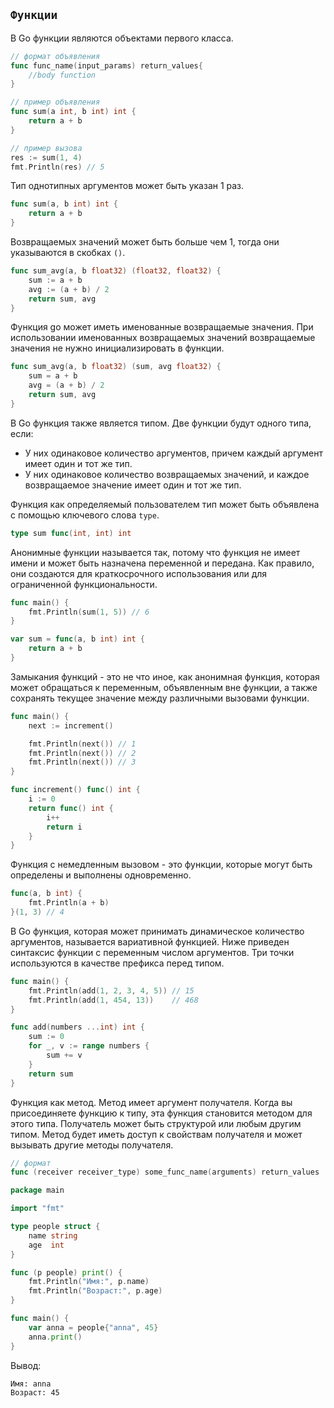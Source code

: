 ## `Функции`
В Go функции являются объектами первого класса.


```go
// формат объявления
func func_name(input_params) return_values{
    //body function
}

// пример объявления
func sum(a int, b int) int {
	return a + b
}

// пример вызова
res := sum(1, 4) 
fmt.Println(res) // 5
```
Тип однотипных аргументов может быть указан 1 раз.
```go
func sum(a, b int) int {
    return a + b
}
```
Возвращаемых значений может быть больше чем 1, тогда они указываются в скобках `()`.
```go
func sum_avg(a, b float32) (float32, float32) {
    sum := a + b
    avg := (a + b) / 2
    return sum, avg
}
```
Функция go может иметь именованные возвращаемые значения. При использовании именованных возвращаемых значений возвращаемые значения не нужно инициализировать в функции. 
```go
func sum_avg(a, b float32) (sum, avg float32) {
    sum = a + b
    avg = (a + b) / 2
    return sum, avg
}
```

В Go функция также является типом. Две функции будут одного типа, если:
- У них одинаковое количество аргументов, причем каждый аргумент имеет один и тот же тип. 
- У них одинаковое количество возвращаемых значений, и каждое возвращаемое значение имеет один и тот же тип. 
    
Функция как определяемый пользователем тип может быть объявлена с помощью ключевого слова `type`.
```go
type sum func(int, int) int
```
Анонимные функции называется так, потому что функция не имеет имени и может быть назначена переменной и передана. 
Как правило, они создаются для краткосрочного использования или для ограниченной функциональности. 
```go
func main() {
    fmt.Println(sum(1, 5)) // 6
}

var sum = func(a, b int) int {
    return a + b
}
```

Замыкания функций - это не что иное, как анонимная функция, которая может обращаться к переменным, объявленным вне функции, а также сохранять текущее значение между различными вызовами функции.
```go
func main() {
    next := increment()

    fmt.Println(next()) // 1
    fmt.Println(next()) // 2
    fmt.Println(next()) // 3
}

func increment() func() int {
    i := 0
    return func() int {
        i++
        return i
    }
}
```

Функция с немедленным вызовом - это функции, которые могут быть определены и выполнены одновременно.
```go
func(a, b int) {
    fmt.Println(a + b)
}(1, 3) // 4
```

В Go функция, которая может принимать динамическое количество аргументов, называется вариативной функцией. Ниже приведен синтаксис функции с переменным числом аргументов. Три точки используются в качестве префикса перед типом. 
```go
func main() {
    fmt.Println(add(1, 2, 3, 4, 5)) // 15
    fmt.Println(add(1, 454, 13))    // 468
}

func add(numbers ...int) int {
    sum := 0
    for _, v := range numbers {
        sum += v
    }
    return sum
}
```

Функция как метод. Метод имеет аргумент получателя. Когда вы присоединяете функцию к типу, эта функция становится методом для этого типа. Получатель может быть структурой или любым другим типом. Метод будет иметь доступ к свойствам получателя и может вызывать другие методы получателя. 
```go
// формат
func (receiver receiver_type) some_func_name(arguments) return_values
```

```go
package main

import "fmt"

type people struct {
    name string
    age  int
}

func (p people) print() {
    fmt.Println("Имя:", p.name)
    fmt.Println("Возраст:", p.age)
}

func main() {
    var anna = people{"anna", 45}
    anna.print()
}
```
Вывод:
```text
Имя: anna
Возраст: 45
```
